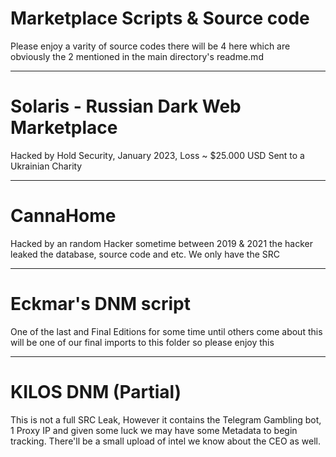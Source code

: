 # Marketplace Scripts & Source code

Please enjoy a varity of source codes there will be 4 here which are obviously the 2 mentioned in the main directory's readme.md


----------------------------------------------------------------------------------------------------------------------------------------------------------------

# Solaris - Russian Dark Web Marketplace
Hacked by Hold Security, January 2023, Loss ~ $25.000 USD Sent to a Ukrainian Charity

----------------------------------------------------------------------------------------------------------------------------------------------------------------

# CannaHome
Hacked by an random Hacker sometime between 2019 & 2021 the hacker leaked the database, source code and etc. We only have the SRC


----------------------------------------------------------------------------------------------------------------------------------------------------------------

# Eckmar's DNM script

One of the last and Final Editions for some time until others come about this will be one of our final imports to this folder so please enjoy this

----------------------------------------------------------------------------------------------------------------------------------------------------------------

# KILOS DNM (Partial)

This is not a full SRC Leak, However it contains the Telegram Gambling bot, 1 Proxy IP and given some luck we may have some Metadata to begin tracking.
There'll be a small upload of intel we know about the CEO as well.
